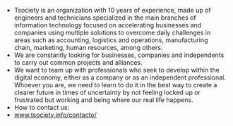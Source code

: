 - Tsociety is an organization with 10 years of experience, made up of engineers and technicians specialized in the main branches of information technology focused on accelerating businesses and companies using multiple solutions to overcome daily challenges in areas such as accounting, logistics and operations, manufacturing chain, marketing, human resources, among others.
- We are constantly looking for businesses, companies and independents to carry out common projects and alliances.
- We want to team up with professionals who seek to develop within the digital economy, either as a company or as an independent professional. Whoever you are, we need to learn to do it in the best way to create a clearer future in times of uncertainty by not feeling locked up or frustrated but working and being where our real life happens.
- How to contact us:
- www.tsociety.info/contacto/
